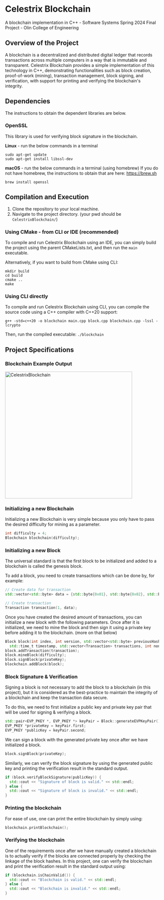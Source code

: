 # Celestrix Blockchain

A blockchain implementation in C++ - Software Systems Spring 2024 Final
Project - Olin College of Engineering

## Overview of the Project
A blockchain is a decentralized and distributed digital ledger that records
transactions across multiple computers in a way that is immutable and transparent.
Celestrix Blockchain provides a simple implementation of this technology
in C++, demonstrating functionalities such as block creation, proof-of-work (mining), 
transaction management, block signing, and verification, with support for printing and 
verifying the blockchain's integrity.

## Dependencies

The instructions to obtain the dependent libraries are below.

### OpenSSL

This library is used for verifying block signature in the blockchain.

**Linux** - run the below commands in a terminal
```commandline
sudo apt-get update
sudo apt-get install libssl-dev
```

**macOS** - run the below commands in a terminal (using homebrew)
If you do not have homebrew, the instructions to obtain that are here: https://brew.sh 
```commandline
brew install openssl
```

## Compilation and Execution

1. Clone the repository to your local machine.
2. Navigate to the project directory. (your pwd should be `CelestrixBlockchain/`)

### Using CMake - from CLI or IDE (recommended)

To compile and run Celestrix Blockchain using an IDE, you can 
simply build the project using the parent CMakeLists.txt,
and then run the `main` executable.

Alternatively, if you want to build from CMake using CLI:

```commandline
mkdir build
cd build
cmake ..
make
```

### Using CLI directly

To compile and run Celestrix Blockchain using CLI, 
you can compile the source code using a C++ compiler with C++20 support:

`g++ -std=c++20 -o blockchain main.cpp block.cpp blockchain.cpp -lssl -lcrypto`

Then, run the compiled executable: `./blockchain`


## Project Specifications

### Blockchain Example Output

<img width="416" alt="CelestrixBlockchain" src="https://github.com/sparshgup/CelestrixBlockchain/assets/19605629/9c76b588-cea6-4081-9c5a-f2fac77ea00c">

### Initializing a new Blockchain

Initializing a new Blockchain is very simple because you only have to pass the desired difficulty for mining as a parameter.

```cpp
int difficulty = 4;
Blockchain blockchain(difficulty);
```

### Initializing a new Block

The universal standard is that the first block to be initialized and added to a blockchain is called the genesis block. 

To add a block, you need to create transactions which can be done by, for example:

```cpp
// Create data for transaction
std::vector<std::byte> data = {std::byte{0x01}, std::byte{0x02}, std::byte{0x03}};

// Create transaction
Transaction transaction(1, data);
```

Once you have created the desired amount of transactions, you can initialize a new block with the following parameters. Once after it is initialized, we need to mine the block and then sign it using a private key before adding it to the blockchain. (more on that below)

```cpp
Block block(int index, int version, std::vector<std::byte> previousHash,
  std::time_t timestamp, std::vector<Transaction> transactions, int nonce, int difficultyTarget);
block.addTransaction(transaction);
block.mineBlock(difficulty);
block.signBlock(privateKey);
blockchain.addBlock(block);
```

### Block Signature & Verification

Signing a block is not necessary to add the block to a blockchain (in this project), but it is considered as the best-practice to maintain the integrity of a blockchain and keep the transaction data secure.

To do this, we need to first initialize a public key and private key pair that will be used for signing & verifying a block.

```cpp
std::pair<EVP_PKEY *, EVP_PKEY *> keyPair = Block::generateEVPKeyPair();
EVP_PKEY *privateKey = keyPair.first;
EVP_PKEY *publicKey = keyPair.second;
```

We can sign a block with the generated private key once after we have initialized a block.
```cpp
block.signBlock(privateKey);
```

Similarly, we can verify the block signature by using the generated public key and printing the verification result in the standard output.
```cpp
if (block.verifyBlockSignature(publicKey)) {
  std::cout << "Signature of block is valid." << std::endl;
} else {
  std::cout << "Signature of block is invalid." << std::endl;
}
```

### Printing the blockchain

For ease of use, one can print the entire blockchain by simply using:

```cpp
blockchain.printBlockchain();
```

### Verifying the blockchain 

One of the requirements once after we have manually created a blockchain is to actually verify if the blocks are connected properly by checking the linkage of the block hashes. In this project, one can verify the blockchain and print the verification result in the standard output using:

```cpp
if (blockchain.isChainValid()) {
  std::cout << "Blockchain is valid." << std::endl;
} else {
  std::cout << "Blockchain is invalid." << std::endl;
}
```
